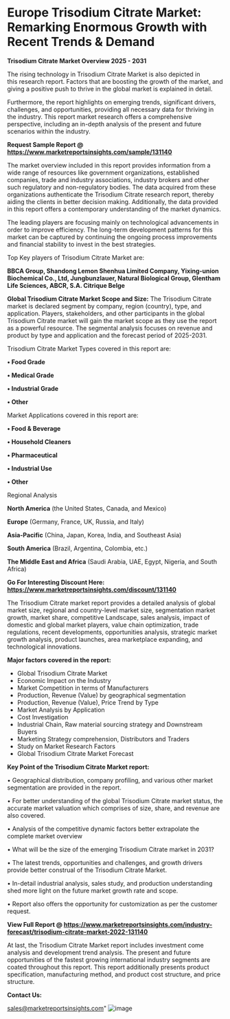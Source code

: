 # Europe Trisodium Citrate Market: Remarking Enormous Growth with Recent Trends & Demand

<Strong> Trisodium Citrate Market Overview 2025 - 2031</strong>

The rising technology in Trisodium Citrate Market is also depicted in this research report. Factors that are boosting the growth of the market, and giving a positive push to thrive in the global market is explained in detail.

Furthermore, the report highlights on emerging trends, significant drivers, challenges, and opportunities, providing all necessary data for thriving in the industry. This report market research offers a comprehensive perspective, including an in-depth analysis of the present and future scenarios within the industry.

<strong>Request Sample Report @ <a href=https://www.marketreportsinsights.com/sample/131140>https://www.marketreportsinsights.com/sample/131140</a></strong>

The market overview included in this report provides information from a wide range of resources like government organizations, established companies, trade and industry associations, industry brokers and other such regulatory and non-regulatory bodies. The data acquired from these organizations authenticate the Trisodium Citrate research report, thereby aiding the clients in better decision making. Additionally, the data provided in this report offers a contemporary understanding of the market dynamics.

The leading players are focusing mainly on technological advancements in order to improve efficiency. The long-term development patterns for this market can be captured by continuing the ongoing process improvements and financial stability to invest in the best strategies.

Top Key players of Trisodium Citrate Market are:

<strong>BBCA Group, Shandong Lemon Shenhua Limited Company, Yixing-union Biochemical Co., Ltd, Jungbunzlauer, Natural Biological Group, Glentham Life Sciences, ABCR, S.A. Citrique Belge</strong>

<strong><b>Global Trisodium Citrate Market Scope and Size:</b></strong>
The Trisodium Citrate market is declared segment by company, region (country), type, and application. Players, stakeholders, and other participants in the global Trisodium Citrate market will gain the market scope as they use the report as a powerful resource. The segmental analysis focuses on revenue and product by type and application and the forecast period of 2025-2031.

Trisodium Citrate Market Types covered in this report are:

<strong>• Food Grade

• Medical Grade

• Industrial Grade

• Other</strong>

Market Applications covered in this report are:

<strong>• Food & Beverage

• Household Cleaners

• Pharmaceutical

• Industrial Use

• Other</strong> 

Regional Analysis

<strong>North America</strong> (the United States, Canada, and Mexico)

<strong>Europe</strong> (Germany, France, UK, Russia, and Italy)

<strong>Asia-Pacific</strong> (China, Japan, Korea, India, and Southeast Asia)

<strong>South America</strong> (Brazil, Argentina, Colombia, etc.)

<strong>The Middle East and Africa</strong> (Saudi Arabia, UAE, Egypt, Nigeria, and South Africa)

<strong>Go For Interesting Discount Here: <a href=https://www.marketreportsinsights.com/discount/131140>https://www.marketreportsinsights.com/discount/131140</a></strong>

The Trisodium Citrate market report provides a detailed analysis of global market size, regional and country-level market size, segmentation market growth, market share, competitive Landscape, sales analysis, impact of domestic and global market players, value chain optimization, trade regulations, recent developments, opportunities analysis, strategic market growth analysis, product launches, area marketplace expanding, and technological innovations.

<strong><b>Major factors covered in the report:</b></strong>
<ul>
  <li>Global Trisodium Citrate Market </li>
  <li>Economic Impact on the Industry</li>
  <li>Market Competition in terms of Manufacturers</li>
  <li>Production, Revenue (Value) by geographical segmentation</li>
  <li>Production, Revenue (Value), Price Trend by Type</li>
  <li>Market Analysis by Application</li>
  <li>Cost Investigation</li>
  <li>Industrial Chain, Raw material sourcing strategy and Downstream Buyers</li>
  <li>Marketing Strategy comprehension, Distributors and Traders</li>
  <li>Study on Market Research Factors</li>
  <li>Global Trisodium Citrate Market Forecast</li>
</ul>

<strong><b>Key Point of the Trisodium Citrate Market report:</b></strong>

• Geographical distribution, company profiling, and various other market segmentation are provided in the report.

• For better understanding of the global Trisodium Citrate market status, the accurate market valuation which comprises of size, share, and revenue are also covered.

• Analysis of the competitive dynamic factors better extrapolate the complete market overview

• What will be the size of the emerging Trisodium Citrate market in 2031?

• The latest trends, opportunities and challenges, and growth drivers provide better construal of the Trisodium Citrate Market.

• In-detail industrial analysis, sales study, and production understanding shed more light on the future market growth rate and scope.

• Report also offers the opportunity for customization as per the customer request.

<strong><b>View Full Report @ <a href=https://www.marketreportsinsights.com/industry-forecast/trisodium-citrate-market-2022-131140>https://www.marketreportsinsights.com/industry-forecast/trisodium-citrate-market-2022-131140</a></b></strong>


At last, the Trisodium Citrate Market report includes investment come analysis and development trend analysis. The present and future opportunities of the fastest growing international industry segments are coated throughout this report. This report additionally presents product specification, manufacturing method, and product cost structure, and price structure.

<strong>Contact Us:</strong>

sales@marketreportsinsights.com"
![image](https://github.com/user-attachments/assets/9bf6bdf0-50e8-4ea1-9a3f-e49368611777)
